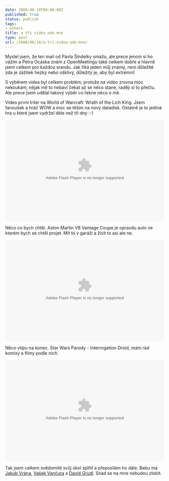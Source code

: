 ```yaml
---
date: 2008-06-18T00:00:00Z
published: true
status: publish
tags:
- others
title: a tři videa ode mne
type: post
url: /2008/06/18/a-tri-videa-ode-mne/
---
```


Myslel jsem, že ten mail od Pavla Šindelky smažu, ale prece jenom si ho vážím a Petra Ocáska znám z OpenMeetingu také celkem dobře a hlavně jsem celkem pro každou srandu. Jak říká jeden můj známý, není důležité zda je zážitek hezký nebo ošklivý, důležitý je, aby byl extrémní!

S výběrem videa byl celkem problém, protože na video zrovna moc nekoukám, nějak mě to nebaví čekat až se něco stane, raději si to přečtu. Ale prece jsem udělal takový výběr co řekne něco o mě.

Video první triler na World of Warcraft: Wrath of the Lich King. Jsem fanoušek a hráč WOW a moc se těším na nový datadisk. Ostatně je to jediná hra u které jsem vydržel déle než tři dny :-)

<object classid="clsid:d27cdb6e-ae6d-11cf-96b8-444553540000" width="512" height="323" codebase="http://download.macromedia.com/pub/shockwave/cabs/flash/swflash.cab#version=6,0,40,0"><param name="allowFullScreen" value="true" /><param name="flashVars" value="id=3620124&amp;vid=910988&amp;lang=en-us&amp;intl=us&amp;thumbUrl=http%3A//us.i1.yimg.com/us.yimg.com/i/us/sch/cn/video08/910988_rndc47b5310_17.jpg&amp;embed=1" /><param name="src" value="http://d.yimg.com/static.video.yahoo.com/yep/YV_YEP.swf?ver=2.2.4" /><embed type="application/x-shockwave-flash" width="512" height="323" src="http://d.yimg.com/static.video.yahoo.com/yep/YV_YEP.swf?ver=2.2.4" flashvars="id=3620124&amp;vid=910988&amp;lang=en-us&amp;intl=us&amp;thumbUrl=http%3A//us.i1.yimg.com/us.yimg.com/i/us/sch/cn/video08/910988_rndc47b5310_17.jpg&amp;embed=1" allowfullscreen="true"></embed></object>

Něco co bych chtěl. Aston Martin V8 Vantage Coupe je opravdu auto ve kterém bych se chtěl projet. Mít to v garáži a živit to asi ale ne.

<object classid="clsid:d27cdb6e-ae6d-11cf-96b8-444553540000" width="512" height="323" codebase="http://download.macromedia.com/pub/shockwave/cabs/flash/swflash.cab#version=6,0,40,0"><param name="allowFullScreen" value="true" /><param name="flashVars" value="id=1583721&amp;vid=70223&amp;lang=en-us&amp;intl=us&amp;thumbUrl=http%3A//us.i1.yimg.com/us.yimg.com/i/us/sch/cn/v/v0/w205/70223_320_192.jpeg&amp;embed=1" /><param name="src" value="http://d.yimg.com/static.video.yahoo.com/yep/YV_YEP.swf?ver=2.2.4" /><embed type="application/x-shockwave-flash" width="512" height="323" src="http://d.yimg.com/static.video.yahoo.com/yep/YV_YEP.swf?ver=2.2.4" flashvars="id=1583721&amp;vid=70223&amp;lang=en-us&amp;intl=us&amp;thumbUrl=http%3A//us.i1.yimg.com/us.yimg.com/i/us/sch/cn/v/v0/w205/70223_320_192.jpeg&amp;embed=1" allowfullscreen="true"></embed></object>

Něco vtípu na konec. Star Wars Parody - Interrogation Droid, mám rád komixy a filmy podle nich.

<object classid="clsid:d27cdb6e-ae6d-11cf-96b8-444553540000" width="512" height="323" codebase="http://download.macromedia.com/pub/shockwave/cabs/flash/swflash.cab#version=6,0,40,0"><param name="allowFullScreen" value="true" /><param name="flashVars" value="id=7715826&amp;vid=2623260&amp;lang=en-us&amp;intl=us&amp;thumbUrl=http%3A//us.i1.yimg.com/us.yimg.com/i/us/sch/cn/video00/2623260_rnde0912fa9_18.jpg&amp;embed=1" /><param name="src" value="http://d.yimg.com/static.video.yahoo.com/yep/YV_YEP.swf?ver=2.2.4" /><embed type="application/x-shockwave-flash" width="512" height="323" src="http://d.yimg.com/static.video.yahoo.com/yep/YV_YEP.swf?ver=2.2.4" flashvars="id=7715826&amp;vid=2623260&amp;lang=en-us&amp;intl=us&amp;thumbUrl=http%3A//us.i1.yimg.com/us.yimg.com/i/us/sch/cn/video00/2623260_rnde0912fa9_18.jpg&amp;embed=1" allowfullscreen="true"></embed></object>

Tak jsem celkem svědomitě svůj úkol splňil a přeposílám ho dále. Babu má <a href="http://php.vrana.cz">Jakub Vrána</a>, <a href="http://vaclav.vancura.org/">Vašek Vančura</a> a <a href="http://www.latrine.cz/">David Grudl</a>. Snad se na mne nebudou zlobit.
